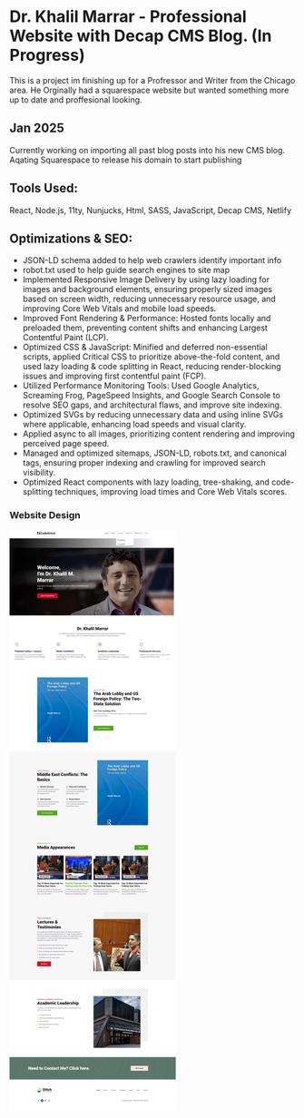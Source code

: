 # Dr. Khalil Marrar - Professional Website with Decap CMS Blog. (In Progress)
This is a project im finishing up for a Profressor and Writer from the Chicago area. He Orginally had a squarespace website but wanted something more up to date and proffesional looking.

## Jan 2025
Currently working on importing all past blog posts into his new CMS blog. Aqating Squarespace to release his domain to start publishing

## Tools Used:
React, Node.js, 11ty, Nunjucks, Html, SASS, JavaScript, Decap CMS, Netlify

## Optimizations & SEO:
- JSON-LD schema added to help web crawlers identify important info
- robot.txt used to help guide search engines to site map
- Implemented Responsive Image Delivery by using lazy loading for images and background elements, ensuring properly sized images based on screen width, reducing unnecessary resource usage, and improving Core Web Vitals and mobile load speeds.
- Improved Font Rendering & Performance: Hosted fonts locally and preloaded them, preventing content shifts and enhancing Largest Contentful Paint (LCP).
- Optimized CSS & JavaScript: Minified and deferred non-essential scripts, applied Critical CSS to prioritize above-the-fold content, and used lazy loading & code splitting in React, reducing render-blocking issues and improving first contentful paint (FCP).
- Utilized Performance Monitoring Tools: Used Google Analytics, Screaming Frog, PageSpeed Insights, and Google Search Console to resolve SEO gaps, and architectural flaws, and improve site indexing.
- Optimized SVGs by reducing unnecessary data and using inline SVGs where applicable, enhancing load speeds and visual clarity.
- Applied async  to all images, prioritizing content rendering and improving perceived page speed.
- Managed and optimized sitemaps, JSON-LD, robots.txt, and canonical tags, ensuring proper indexing and crawling for improved search visibility.
- Optimized React components with lazy loading, tree-shaking, and code-splitting techniques, improving load times and Core Web Vitals scores.


### Website Design
![Website Design](https://github.com/StewedDownSteve/Dr-khalil-marrar-public/blob/main/dr-khalil-marrar-website-design.png)

